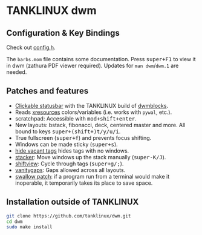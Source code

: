 # TANKLINUX dwm

## Configuration & Key Bindings

Check out [config.h](config.h).

The `barbs.mom` file contains some documentation.
Press <kbd>super+F1</kbd> to view it in dwm (zathura PDF viewer required).
Updates for `man dwm`/`dwm.1` are needed.

## Patches and features

- [Clickable statusbar](https://dwm.suckless.org/patches/statuscmd/) with the TANKLINUX build of [dwmblocks](https://github.com/tanklinux/dwm).
- Reads [xresources](https://dwm.suckless.org/patches/xresources/) colors/variables (i.e. works with `pywal`, etc.).
- scratchpad: Accessible with <kbd>mod+shift+enter</kbd>.
- New layouts: bstack, fibonacci, deck, centered master and more. All bound to keys <kbd>super+(shift+)t/y/u/i</kbd>.
- True fullscreen (<kbd>super+f</kbd>) and prevents focus shifting.
- Windows can be made sticky (<kbd>super+s</kbd>).
- [hide vacant tags](https://dwm.suckless.org/patches/hide_vacant_tags/) hides tags with no windows.
- [stacker](https://dwm.suckless.org/patches/stacker/): Move windows up the stack manually (<kbd>super-K/J</kbd>).
- [shiftview](https://dwm.suckless.org/patches/nextprev/): Cycle through tags (<kbd>super+g/;</kbd>).
- [vanitygaps](https://dwm.suckless.org/patches/vanitygaps/): Gaps allowed across all layouts.
- [swallow patch](https://dwm.suckless.org/patches/swallow/): if a program run from a terminal would make it inoperable, it temporarily takes its place to save space.


## Installation outside of TANKLINUX

```bash
git clone https://github.com/tanklinux/dwm.git
cd dwm
sudo make install
```